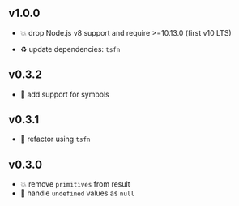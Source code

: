 ## v1.0.0

* 💥 drop Node.js v8 support and require >=10.13.0 (first v10 LTS)

* ♻️ update dependencies: `tsfn`

## v0.3.2

* 🐞 add support for symbols

## v0.3.1

* 🐞 refactor using `tsfn`

## v0.3.0

* 💥 remove `primitives` from result
* 🐞 handle `undefined` values as `null`
